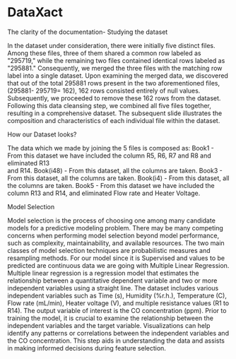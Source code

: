 # DataXact

The clarity of the documentation- Studying the dataset

In the dataset under consideration, there were initially five distinct files. Among these files, three of them shared a common row labeled as "295719," while the remaining two files contained identical rows labeled as "295881." Consequently, we merged the three files with the matching row label into a single dataset.
Upon examining the merged data, we discovered that out of the total 295881 rows present in the two aforementioned files, (295881- 295719= 162), 162 rows consisted entirely of null values. Subsequently, we proceeded to remove these 162 rows from the dataset. Following this data cleansing step, we combined all five files together, resulting in a comprehensive dataset.
The subsequent slide illustrates the composition and characteristics of each individual file within the dataset.




How our Dataset looks?

The data which we made by joining the 5 files is composed as:
Book1       -  From this dataset we have included the column R5, R6, R7 and R8 and eliminated R13    
                    and R14.
Book(i48) - From this dataset, all the columns are taken.
Book3      - From this dataset, all the columns are taken.
Book(i4)   - From this dataset, all the columns are taken.
Book5      -  From this dataset we have included the column R13 and R14, and eliminated Flow rate 
                    and Heater Voltage.




Model Selection

Model selection is the process of choosing one among many candidate models for a predictive modeling problem.
There may be many competing concerns when performing model selection beyond model performance, such as complexity, maintainability, and available resources.
The two main classes of model selection techniques are probabilistic measures and resampling methods.
For our model since it is Supervised and values to be predicted are continuous data we are going with Multiple Linear Regression.
Multiple linear regression is a regression model that estimates the relationship between a quantitative dependent variable and two or more independent variables using a straight line.
The dataset includes various independent variables such as Time (s), Humidity (%r.h.), Temperature (C), Flow rate (mL/min), Heater voltage (V), and multiple resistance values (R1 to R14). The output variable of interest is the CO concentration (ppm).
Prior to training the model, it is crucial to examine the relationship between the independent variables and the target variable. Visualizations can help identify any patterns or correlations between the independent variables and the CO concentration. This step aids in understanding the data and assists in making informed decisions during feature selection.
